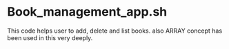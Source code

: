 # Book_management_app.sh
This code helps user to add, delete and list books.
also ARRAY concept has been used in this very deeply.
